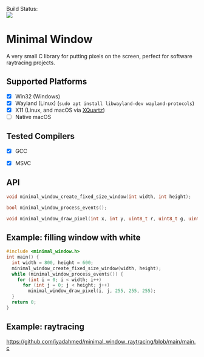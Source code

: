 Build Status:  
[![](http://github-actions.40ants.com/iyadahmed/minimal_window/matrix.svg)](https://github.com/iyadahmed/minimal_window)

# Minimal Window
A very small C library for putting pixels on the screen, perfect for software raytracing projects.

## Supported Platforms
- [x] Win32 (Windows)
- [x] Wayland (Linux) (`sudo apt install libwayland-dev wayland-protocols`)
- [x] X11 (Linux, and macOS via [XQuartz](https://www.xquartz.org/))
- [ ] Native macOS

## Tested Compilers
- [x] GCC
- [x] MSVC


## API
```c
void minimal_window_create_fixed_size_window(int width, int height);

bool minimal_window_process_events();

void minimal_window_draw_pixel(int x, int y, uint8_t r, uint8_t g, uint8_t b);
```

## Example: filling window with white

```c
#include <minimal_window.h>
int main() {
  int width = 800, height = 600;
  minimal_window_create_fixed_size_window(width, height);
  while (minimal_window_process_events()) {
    for (int i = 0; i < width; i++)
      for (int j = 0; j < height; j++)
        minimal_window_draw_pixel(i, j, 255, 255, 255);
  }
  return 0;
}
```

## Example: raytracing
https://github.com/iyadahmed/minimal_window_raytracing/blob/main/main.c
